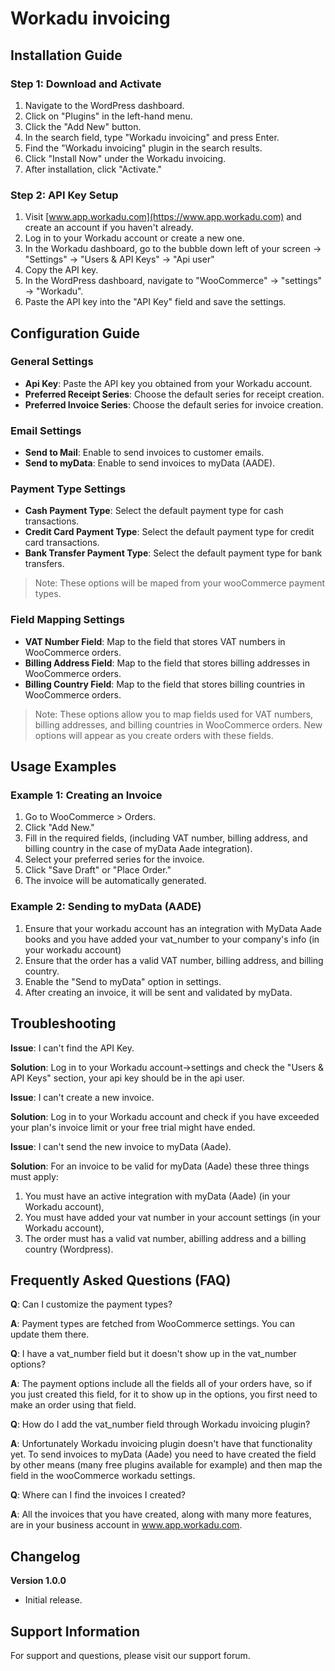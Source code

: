# Workadu invoicing

## Installation Guide

### Step 1: Download and Activate

1. Navigate to the WordPress dashboard.
2. Click on "Plugins" in the left-hand menu.
3. Click the "Add New" button.
4. In the search field, type "Workadu invoicing" and press Enter.
5. Find the "Workadu invoicing" plugin in the search results.
6. Click "Install Now" under the Workadu invoicing.
7. After installation, click "Activate."

### Step 2: API Key Setup

1. Visit [www.app.workadu.com](https://www.app.workadu.com) and create an account if you haven't already.
2. Log in to your Workadu account or create a new one.
3. In the Workadu dashboard, go to the bubble down left of your screen -> "Settings" -> "Users & API Keys" -> "Api user"
4. Copy the API key.
5. In the WordPress dashboard, navigate to "WooCommerce" -> "settings" -> "Workadu".
6. Paste the API key into the "API Key" field and save the settings.

## Configuration Guide

### General Settings

- **Api Key**: Paste the API key you obtained from your Workadu account.
- **Preferred Receipt Series**: Choose the default series for receipt creation.
- **Preferred Invoice Series**: Choose the default series for invoice creation.

### Email Settings

- **Send to Mail**: Enable to send invoices to customer emails.
- **Send to myData**: Enable to send invoices to myData (AADE).

### Payment Type Settings

- **Cash Payment Type**: Select the default payment type for cash transactions.
- **Credit Card Payment Type**: Select the default payment type for credit card transactions.
- **Bank Transfer Payment Type**: Select the default payment type for bank transfers.

> Note: These options will be maped from your wooCommerce payment types.

### Field Mapping Settings

- **VAT Number Field**: Map to the field that stores VAT numbers in WooCommerce orders.
- **Billing Address Field**: Map to the field that stores billing addresses in WooCommerce orders.
- **Billing Country Field**: Map to the field that stores billing countries in WooCommerce orders.

> Note: These options allow you to map fields used for VAT numbers, billing addresses, and billing countries in WooCommerce orders. New options will appear as you create orders with these fields.

## Usage Examples

### Example 1: Creating an Invoice

1. Go to WooCommerce > Orders.
2. Click "Add New."
3. Fill in the required fields, (including VAT number, billing address, and billing country in the case of myData Aade integration).
4. Select your preferred series for the invoice.
5. Click "Save Draft" or "Place Order."
6. The invoice will be automatically generated.

### Example 2: Sending to myData (AADE)

1. Ensure that your workadu account has an integration with MyData Aade books and you have added your vat_number to your company's info (in your workadu account)
1. Ensure that the order has a valid VAT number, billing address, and billing country.
2. Enable the "Send to myData" option in settings.
3. After creating an invoice, it will be sent and validated by myData.

## Troubleshooting

**Issue**: I can't find the API Key.

**Solution**: Log in to your Workadu account->settings and check the "Users & API Keys" section, your api key should be in the api user.

**Issue**: I can't create a new invoice.

**Solution**: Log in to your Workadu account and check if you have exceeded your plan's invoice limit or your free trial might have ended.

**Issue**: I can't send the new invoice to myData (Aade).

**Solution**: For an invoice to be valid for myData (Aade) these three things must apply:
1. You must have an active integration with myData (Aade) (in your Workadu account),
2. You must have added your vat number in your account settings (in your Workadu account),
3. The order must has a valid vat number, abilling address and a billing country (Wordpress).


## Frequently Asked Questions (FAQ)

**Q**: Can I customize the payment types?

**A**: Payment types are fetched from WooCommerce settings. You can update them there.

**Q**: I have a vat_number field but it doesn't show up in the vat_number options?

**A**: The payment options include all the fields all of your orders have, so if you just created this field, for it to show up in the options, you first need to make an order using that field.

**Q**: How do I add the vat_number field through Workadu invoicing plugin?

**A**: Unfortunately Workadu invoicing plugin doesn't have that functionality yet. To send invoices to myData (Aade) you need to have created the field by other means (many free plugins available for example) and then map the field in the wooCommerce workadu settings.

**Q**: Where can I find the invoices I created?

**A**: All the invoices that you have created, along with many more features, are in your business account in www.app.workadu.com.

## Changelog

**Version 1.0.0**

- Initial release.

## Support Information

For support and questions, please visit our support forum.
